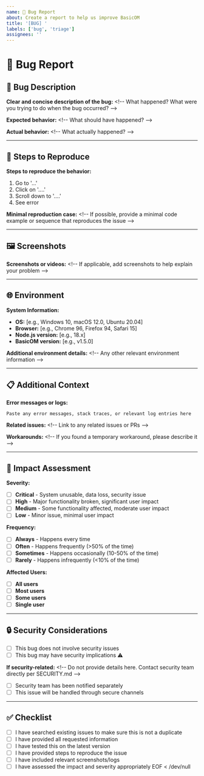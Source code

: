 ```yaml
---
name: 🐛 Bug Report
about: Create a report to help us improve BasicOM
title: '[BUG] '
labels: ['bug', 'triage']
assignees: ''
---
```


# 🐛 Bug Report

## 📝 Bug Description

**Clear and concise description of the bug:**
<\!-- What happened? What were you trying to do when the bug occurred? -->

**Expected behavior:**
<\!-- What should have happened? -->

**Actual behavior:**
<\!-- What actually happened? -->

---

## 🔄 Steps to Reproduce

**Steps to reproduce the behavior:**
1. Go to '...'
2. Click on '....'
3. Scroll down to '....'
4. See error

**Minimal reproduction case:**
<\!-- If possible, provide a minimal code example or sequence that reproduces the issue -->

---

## 🖼️ Screenshots

**Screenshots or videos:**
<\!-- If applicable, add screenshots to help explain your problem -->

---

## 🌐 Environment

**System Information:**
- **OS:** [e.g., Windows 10, macOS 12.0, Ubuntu 20.04]
- **Browser:** [e.g., Chrome 96, Firefox 94, Safari 15]
- **Node.js version:** [e.g., 18.x]
- **BasicOM version:** [e.g., v1.5.0]

**Additional environment details:**
<\!-- Any other relevant environment information -->

---

## 📋 Additional Context

**Error messages or logs:**
```
Paste any error messages, stack traces, or relevant log entries here
```

**Related issues:**
<\!-- Link to any related issues or PRs -->

**Workarounds:**
<\!-- If you found a temporary workaround, please describe it -->

---

## 🎯 Impact Assessment

**Severity:**
- [ ] **Critical** - System unusable, data loss, security issue
- [ ] **High** - Major functionality broken, significant user impact
- [ ] **Medium** - Some functionality affected, moderate user impact  
- [ ] **Low** - Minor issue, minimal user impact

**Frequency:**
- [ ] **Always** - Happens every time
- [ ] **Often** - Happens frequently (>50% of the time)
- [ ] **Sometimes** - Happens occasionally (10-50% of the time)
- [ ] **Rarely** - Happens infrequently (<10% of the time)

**Affected Users:**
- [ ] **All users**
- [ ] **Most users**
- [ ] **Some users** 
- [ ] **Single user**

---

## 🔒 Security Considerations

- [ ] This bug does not involve security issues
- [ ] This bug may have security implications ⚠️

**If security-related:**
<\!-- Do not provide details here. Contact security team directly per SECURITY.md -->
- [ ] Security team has been notified separately
- [ ] This issue will be handled through secure channels

---

## ✅ Checklist

- [ ] I have searched existing issues to make sure this is not a duplicate
- [ ] I have provided all requested information
- [ ] I have tested this on the latest version
- [ ] I have provided steps to reproduce the issue
- [ ] I have included relevant screenshots/logs
- [ ] I have assessed the impact and severity appropriately
EOF < /dev/null